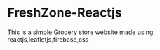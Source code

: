 # FreshZone-Reactjs
This is a simple Grocery store website made using reactjs,leafletjs,firebase,css
